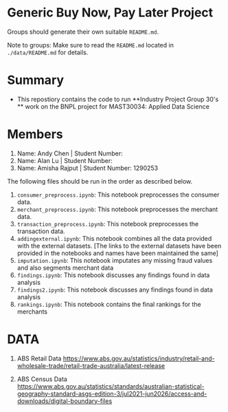 # Generic Buy Now, Pay Later Project
Groups should generate their own suitable `README.md`.

Note to groups: Make sure to read the `README.md` located in `./data/README.md` for details.

# Summary 

- This repostiory contains the code to run **Industry Project Group 30's ** work on the BNPL project for MAST30034: Applied Data Science 


# Members

1. Name: Andy Chen | Student Number: 
2. Name: Alan Lu | Student Number: 
3. Name: Amisha Rajput | Student Number: 1290253

The following files should be run in the order as described below.

1. `consumer_preprocess.ipynb`: This notebook preprocesses the consumer data. 
2. `merchant_preprocess.ipynb`:  This notebook preprocesses the merchant data. 
3. `transaction_preprocess.ipynb`:  This notebook preprocesses the transaction data. 
4. `addingexternal.ipynb`: This notebook combines all the data provided with the external datasets. [The links to the external datasets have been provided in the notebooks and names have been maintained the same]
5. `imputation.ipynb`: This notebook imputates any missing fraud values and also segments merchant data 
6. `findings.ipynb`: This notebook discusses any findings found in data analysis 
7. `findings2.ipynb`: This notebook discusses any findings found in data analysis 
8. `rankings.ipynb`: This notebook contains the final rankings for the merchants 


# DATA 
1. ABS Retail Data 
https://www.abs.gov.au/statistics/industry/retail-and-wholesale-trade/retail-trade-australia/latest-release

2. ABS Census Data 
https://www.abs.gov.au/statistics/standards/australian-statistical-geography-standard-asgs-edition-3/jul2021-jun2026/access-and-downloads/digital-boundary-files